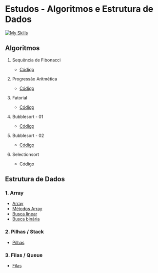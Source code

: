 # Estudos - Algoritmos e Estrutura de Dados

[![My Skills](https://skillicons.dev/icons?i=js)](https://skillicons.dev)

## Algoritmos

1. Sequência de Fibonacci
   - [Código](/Algoritmos/fibonacci.js)

2. Progressão Aritmética
   - [Código](/Algoritmos/progressaoAritmetica.js)

3. Fatorial
   - [Código](/Algoritmos/fatorial.js)

4. Bubblesort - 01
   - [Código](/Algoritmos/bubblesort_01.js)

5. Bubblesort - 02
   - [Código](/Algoritmos/bubblesort_02.js)

6. Selectionsort
   - [Código](/Algoritmos/selectsort.js)

## Estrutura de Dados

### 1. Array
   - [Array](/Estrutura%20de%20dados/Array/array.js)
   - [Métodos Array](/Estrutura%20de%20dados/Array/metodosArray.js)
   - [Busca linear](/Estrutura%20de%20dados/Array/pesquisaLinear.js)
   - [Busca binária](/Estrutura%20de%20dados/Array/pesquisaBinaria.js)

### 2. Pilhas / Stack
   - [Pilhas](/Estrutura%20de%20dados/pilha.js)

### 3. Filas / Queue
   - [Filas](/Estrutura%20de%20dados/pilha.js)
